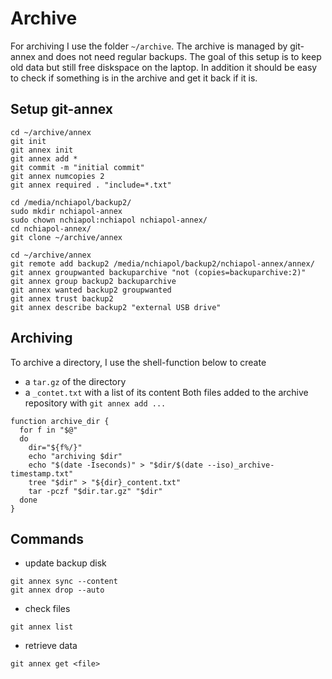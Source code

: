 Archive
=======

For archiving I use the folder `~/archive`.
The archive is managed by git-annex and does not need regular backups.
The goal of this setup is to keep old data but still free diskspace on
  the laptop.
In addition it should be easy to check if something is in the archive
  and get it back if it is.

Setup git-annex
---------------
```
cd ~/archive/annex
git init
git annex init
git annex add *
git commit -m "initial commit"
git annex numcopies 2
git annex required . "include=*.txt"

cd /media/nchiapol/backup2/
sudo mkdir nchiapol-annex
sudo chown nchiapol:nchiapol nchiapol-annex/
cd nchiapol-annex/
git clone ~/archive/annex

cd ~/archive/annex
git remote add backup2 /media/nchiapol/backup2/nchiapol-annex/annex/
git annex groupwanted backuparchive "not (copies=backuparchive:2)"
git annex group backup2 backuparchive
git annex wanted backup2 groupwanted
git annex trust backup2
git annex describe backup2 "external USB drive"
```

Archiving
---------
To archive a directory, I use the shell-function below to create
  - a `tar.gz` of the directory
  - a `_contet.txt` with a list of its content
Both files added to the archive repository with `git annex add ...`

```
function archive_dir {
  for f in "$@"
  do
    dir="${f%/}"
    echo "archiving $dir"
    echo "$(date -Iseconds)" > "$dir/$(date --iso)_archive-timestamp.txt"
    tree "$dir" > "${dir}_content.txt"
    tar -pczf "$dir.tar.gz" "$dir"
  done
}
```

Commands
--------
  * update backup disk
```
git annex sync --content
git annex drop --auto
```

  * check files
```
git annex list
```

  * retrieve data
```
git annex get <file>
```

